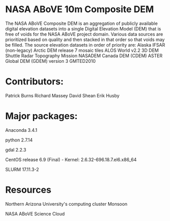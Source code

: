 # NASA ABoVE 10m Composite DEM
The NASA ABoVE Composite DEM is an aggregation of publicly available digital elevation datasets into a single Digital Elevation Model (DEM) that is free of voids for the NASA ABoVE project domain. 
Various data sources are prioritized based on quality and then stacked in that order so that voids may be filled. The source elevation datasets in order of priority are:
Alaska IFSAR (non-legacy)
Arctic DEM release 7 mosaic tiles
ALOS World v2.2 3D DEM
Shuttle Radar Topography Mission NASADEM
Canada DEM (CDEM)
ASTER Global DEM (GDEM) version 3
GMTED2010 

# Contributors:
Patrick Burns
Richard Massey
David Shean
Erik Husby

# Major packages:

Anaconda 3.4.1

python 2.7.14

gdal 2.2.3

CentOS release 6.9 (Final) - Kernel: 2.6.32-696.18.7.el6.x86_64

SLURM 17.11.3-2


# Resources

Northern Arizona University's computing cluster Monsoon

NASA ABoVE Science Cloud

